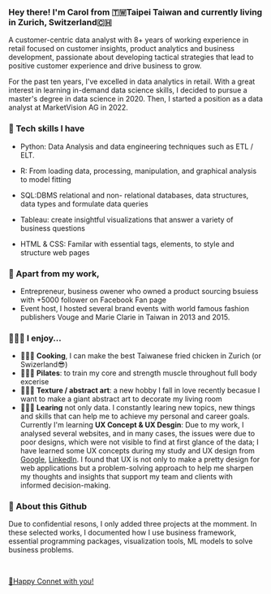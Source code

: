 ### Hey there! I'm Carol from 🇹🇼Taipei Taiwan and currently living in Zurich, Switzerland🇨🇭
A customer-centric data analyst with 8+ years of working experience in retail focused on customer insights, product analytics and business development, passionate about developing tactical strategies that lead to positive customer experience and drive business to grow. 

For the past ten years, I've excelled in data analytics in retail. With a great interest in learning in-demand data science skills, I decided to pursue a master's degree in data science in 2020. Then, I started a position as a data analyst at MarketVision AG in 2022.

### 🔧 Tech skills I have
  - Python: Data Analysis and data engineering techniques such as ETL / ELT.
  
  - R: From loading data, processing, manipulation, and graphical analysis to model fitting
  
  - SQL:DBMS relational and non- relational databases, data structures, data types and formulate data queries 
  
  - Tableau: create insightful visualizations that answer a variety of business questions
  
  - HTML & CSS:  Familar with essential tags, elements, to style and structure web pages


### 👯 Apart from my work,
- Entrepreneur, business owener who owned a product sourcing bsuiess with +5000 follower on Facebook Fan page
- Event host, I hosted several brand events with world famous fashion publishers Vouge and Marie Clarie in Taiwan in 2013 and 2015.

### 💁🏻‍♀️ I enjoy...
- 👩🏻‍🍳 **Cooking**, I can make the best Taiwanese fried chicken in Zurich (or Swizerland😎)
- 🧘🏻‍♀️ **Pilates**: to train my core and strength muscle throughout full body excerise
- 👩🏻‍🎨 **Texture / abstract art**: a new hobby I fall in love recently becasue I want to make a giant abstract art to decorate my living room
- 👩🏻‍💻 **Learing** not only data. I constantly learing new topics, new things and skills that can help me to achieve my personal and career goals. Currently I'm learning **UX Concept & UX Desgin**: 
Due to my work, I analysed several websites, and in many cases, the issues were due to poor designs, which were not visible to find at first glance of the data; I have learned some UX concepts during my study and UX design from [Google](https://coursera.org/share/6b213706bc3ac25c2e10b8f731f26cbf), [Linkedln](https://www.linkedin.com/learning/me/my-library/completed). I found that UX is not only to make a pretty design for web applications but a problem-solving approach to help me sharpen my thoughts and insights that support my team and clients with informed decision-making.


### 🔭 About this Github
Due to confidential resons,  I only added three projects at the momment. In these selected works, I documented how I use business framework, essential programming packages, visualization tools, ML models to solve business problems.
 
<br>

[👋Happy Connet with you!](www.linkedin.com/in/carolhsuwy)

<!--
**hsuwanying/hsuwanying** is a ✨ _special_ ✨ repository because its `README.md` (this file) appears on your GitHub profile.

